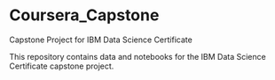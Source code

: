 # Coursera_Capstone
Capstone Project for IBM Data Science Certificate


This repository contains data and notebooks for the IBM Data Science Certificate capstone project.
